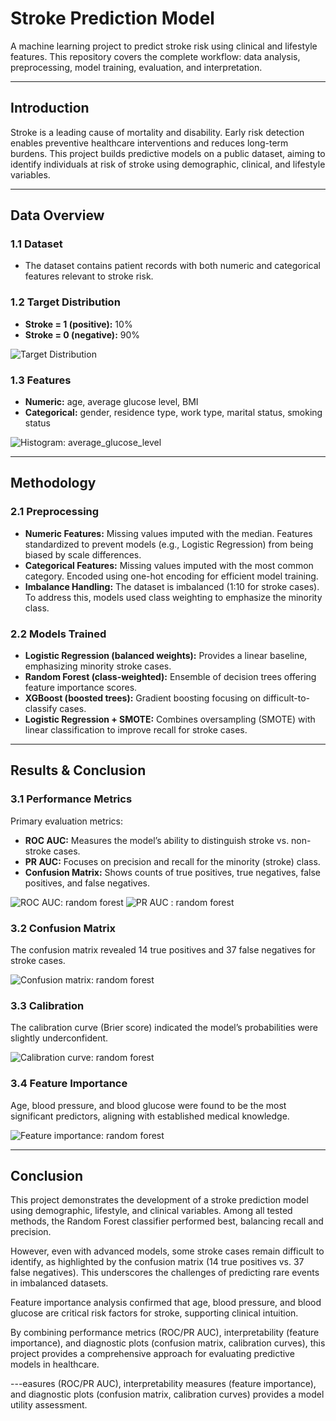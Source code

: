 # Stroke Prediction Model

A machine learning project to predict stroke risk using clinical and lifestyle features. This repository covers the complete workflow: data analysis, preprocessing, model training, evaluation, and interpretation.

---

## Introduction

Stroke is a leading cause of mortality and disability. Early risk detection enables preventive healthcare interventions and reduces long-term burdens. This project builds predictive models on a public dataset, aiming to identify individuals at risk of stroke using demographic, clinical, and lifestyle variables.

---

## Data Overview

### 1.1 Dataset

* The dataset contains patient records with both numeric and categorical features relevant to stroke risk.

### 1.2 Target Distribution

- **Stroke = 1 (positive):** 10%
- **Stroke = 0 (negative):** 90%

![Target Distribution](https://github.com/JobinJohn24/Stroke-Prediction-Model/blob/main/target_distribution.png)

### 1.3 Features

- **Numeric:** age, average glucose level, BMI
- **Categorical:** gender, residence type, work type, marital status, smoking status

![Histogram: average_glucose_level](https://github.com/JobinJohn24/Stroke-Prediction-Model/blob/main/histogram_avg_glucose_level.png)

---

## Methodology

### 2.1 Preprocessing

- **Numeric Features:** Missing values imputed with the median. Features standardized to prevent models (e.g., Logistic Regression) from being biased by scale differences.
- **Categorical Features:** Missing values imputed with the most common category. Encoded using one-hot encoding for efficient model training.
- **Imbalance Handling:** The dataset is imbalanced (1:10 for stroke cases). To address this, models used class weighting to emphasize the minority class.

### 2.2 Models Trained

- **Logistic Regression (balanced weights):** Provides a linear baseline, emphasizing minority stroke cases.
- **Random Forest (class-weighted):** Ensemble of decision trees offering feature importance scores.
- **XGBoost (boosted trees):** Gradient boosting focusing on difficult-to-classify cases.
- **Logistic Regression + SMOTE:** Combines oversampling (SMOTE) with linear classification to improve recall for stroke cases.

---

## Results & Conclusion

### 3.1 Performance Metrics

Primary evaluation metrics:

- **ROC AUC:** Measures the model’s ability to distinguish stroke vs. non-stroke cases.
- **PR AUC:** Focuses on precision and recall for the minority (stroke) class.
- **Confusion Matrix:** Shows counts of true positives, true negatives, false positives, and false negatives.

![ROC AUC: random forest](https://github.com/JobinJohn24/Stroke-Prediction-Model/blob/main/roc_curve_rf.png)
![PR AUC : random forest](https://github.com/JobinJohn24/Stroke-Prediction-Model/blob/main/pr_curve_rf.png)

### 3.2 Confusion Matrix

The confusion matrix revealed 14 true positives and 37 false negatives for stroke cases.

![Confusion matrix: random forest](https://github.com/JobinJohn24/Stroke-Prediction-Model/blob/main/confusion_matrix_rf.png)

### 3.3 Calibration

The calibration curve (Brier score) indicated the model’s probabilities were slightly underconfident.

![Calibration curve: random forest](https://github.com/JobinJohn24/Stroke-Prediction-Model/blob/main/calibration_logreg.png)

### 3.4 Feature Importance

Age, blood pressure, and blood glucose were found to be the most significant predictors, aligning with established medical knowledge.

![Feature importance: random forest](https://github.com/JobinJohn24/Stroke-Prediction-Model/blob/main/feature_importance_rf.png)

---

## Conclusion

This project demonstrates the development of a stroke prediction model using demographic, lifestyle, and clinical variables. Among all tested methods, the Random Forest classifier performed best, balancing recall and precision. 

However, even with advanced models, some stroke cases remain difficult to identify, as highlighted by the confusion matrix (14 true positives vs. 37 false negatives). This underscores the challenges of predicting rare events in imbalanced datasets.

Feature importance analysis confirmed that age, blood pressure, and blood glucose are critical risk factors for stroke, supporting clinical intuition.

By combining performance metrics (ROC/PR AUC), interpretability (feature importance), and diagnostic plots (confusion matrix, calibration curves), this project provides a comprehensive approach for evaluating predictive models in healthcare.

---easures (ROC/PR AUC), interpretability measures (feature importance), and diagnostic plots (confusion matrix, calibration curves) provides a model utility assessment.
